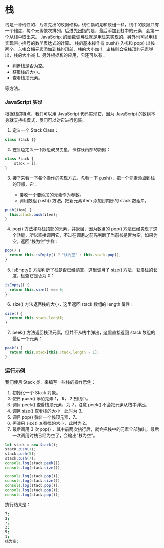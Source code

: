 # 栈

栈是一种线性的、后进先出的数据结构。线性指的是和数组一样，栈中的数据只有一个维度，每个元素依次排列。后进先出指的是，最后添加到栈中的元素，会第一个从栈中取出来。 JavaScript 的函数调用栈就是用栈来实现的，另外也可以用栈实现带小括号的数学表达式的计算。 栈的基本操作有 push() 入栈和 pop() 出栈两个，入栈会把元素添加到栈的顶部，栈的大小加 1，出栈则会把栈顶的元素弹出，栈的大小减 1。另外根据栈的应用，它还可以有：

- 判断栈是否为空。
- 获取栈的大小。
- 查看栈顶元素。

等方法。

### JavaScript 实现

根据栈的特点，我们可以用 JavaScript 代码实现它，因为 JavaScript 的数组本身就支持栈模式，我们可以对它进行包装。

1. 定义一个 Stack Class：

```javascript
class Stack {}
```

2. 在里边定义一个数组成员变量，保存栈内部的数据：

```javascript
class Stack {
	stack = [];
}
```

3. 接下来看一下每个操作的实现方式，先看一下 push()，把一个元素添加到栈的顶部，它：

   - 接收一个要添加的元素作为参数。
   - 调用数组 push() 方法，把新元素 item 添加到内部的 stack 数组中。

```javascript
push(item) {
  this.stack.push(item);
}
```

4. pop() 方法移除栈顶部的元素，并返回，因为数组的 pop() 方法已经实现了这个功能，所以直接调用它，不过在调用之前先判断了当前栈是否为空，如果为空，返回“栈为空”字样：

```javascript
pop() {
  return this.isEmpty() ? "栈为空" : this.stack.pop();
}
```

5. isEmpty() 方法判断了栈是否已经清空，这里调用了 size() 方法，获取栈的长度，检查它是否为 0：

```javascript
isEmpty() {
  return this.size() === 0;
}
```

6. size() 方法返回栈的大小，这里返回 stack 数组的 length 属性：

```javascript
size() {
  return this.stack.length;
}
```

7. peek() 方法返回栈顶元素，但并不从栈中弹出，这里直接返回 stack 数组的最后一个元素：

```javascript
peek() {
  return this.stack[this.stack.length - 1];
}
```

### 运行示例

我们使用 Stack 类，来编写一些栈的操作示例：

1. 初始化一个 Stack 对象。
2. 使用 push() 添加元素 1， 5， 7 到栈中。
3. 调用 peek() 查看栈顶元素，为 7，注意 peek() 不会把元素从栈中弹出。
4. 调用 size() 查看栈的大小，此时为 3。
5. 调用 pop() 弹出一个栈顶元素，7。
6. 再调用 size() 查看栈的大小，此时为 2。
7. 最后调用 3 次 pop() ，其中前两次执行后，就会把栈中的元素全部弹出，最后一次调用时栈已经为空了，会输出“栈为空”。

```javascript
let stack = new Stack();
stack.push(1);
stack.push(5);
stack.push(7);
console.log(stack.peek());
console.log(stack.size());

console.log(stack.pop());
console.log(stack.size());
console.log(stack.pop());
console.log(stack.pop());
console.log(stack.pop());
```

执行结果是：

```bash
7;
3;
7;
2;
5;
1;
栈为空;
```
